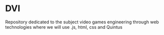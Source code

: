 # DVI
Repository dedicated to the subject video games engineering through web technologies  where we will use .js, html, css and Quintus
